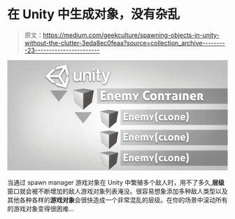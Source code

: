 # 在 Unity 中生成对象，没有杂乱

> 原文：<https://medium.com/geekculture/spawning-objects-in-unity-without-the-clutter-3eda8ec0feaa?source=collection_archive---------23----------------------->

![](img/d04b6c7cbc3c246a2b0bc900f3c48dd3.png)

当通过 spawn manager 游戏对象在 Unity 中繁殖多个敌人时，用不了多久,**层级**窗口就会被不断增加的敌人游戏对象列表淹没。很容易想象添加多种敌人类型以及其他各种各样的**游戏对象**会很快造成一个非常混乱的层级。在你的场景中滚动所有的游戏对象变得很困难…